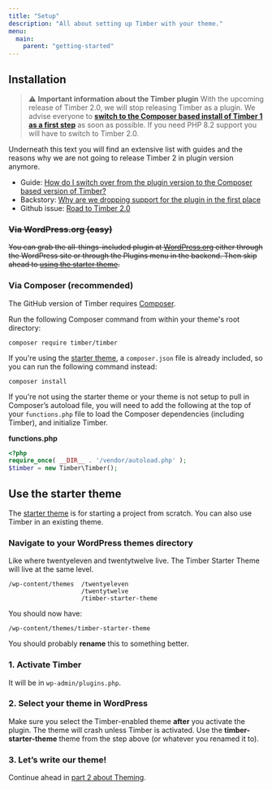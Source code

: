 ```yaml
---
title: "Setup"
description: "All about setting up Timber with your theme."
menu:
  main:
    parent: "getting-started"
---
```


## Installation
> ⚠️ **Important information about the Timber plugin**
> With the upcoming release of Timber 2.0, we will stop releasing Timber as a plugin. We advise everyone to **[switch to the Composer based install of Timber 1 as a first step](https://timber.github.io/docs/getting-started/switch-to-composer/)** as soon as possible. If you need PHP 8.2 support you will have to switch to Timber 2.0.

Underneath this text you will find an extensive list with guides and the reasons why we are not going to release Timber 2 in plugin version anymore.

* Guide: [How do I switch over from the plugin version to the Composer based version of Timber?](https://timber.github.io/docs/getting-started/switch-to-composer/)
* Backstory: [Why are we dropping support for the plugin in the first place](https://github.com/timber/timber/pull/2005)
* Github issue: [Road to Timber 2.0](https://github.com/timber/timber/issues/2741)

### ~~Via WordPress.org (easy)~~

~~You can grab the all-things-included plugin at [WordPress.org](http://wordpress.org/plugins/timber-library/) either through the WordPress site or through the Plugins menu in the backend. Then skip ahead to [using the starter theme](#use-the-starter-theme).~~

### Via Composer (recommended)

The GitHub version of Timber requires [Composer](https://getcomposer.org/download/).

Run the following Composer command from within your theme's root directory:

```shell
composer require timber/timber
```

If you're using the [starter theme](https://github.com/timber/starter-theme), a `composer.json` file is already included, so you can run the following command instead:

```shell
composer install
```

If you're not using the starter theme or your theme is not setup to pull in Composer’s autoload file, you will need to add the following at the top of your `functions.php` file to load the Composer dependencies (including Timber), and initialize Timber.

**functions.php**

```php
<?php
require_once( __DIR__ . '/vendor/autoload.php' );
$timber = new Timber\Timber();
```

## Use the starter theme

The [starter theme](https://github.com/timber/starter-theme) is for starting a project from scratch. You can also use Timber in an existing theme.

### Navigate to your WordPress themes directory

Like where twentyeleven and twentytwelve live. The Timber Starter Theme will live at the same level.

	/wp-content/themes	/twentyeleven
						/twentytwelve
						/timber-starter-theme

You should now have:

	/wp-content/themes/timber-starter-theme

You should probably **rename** this to something better.

### 1. Activate Timber

It will be in `wp-admin/plugins.php`.

### 2. Select your theme in WordPress

Make sure you select the Timber-enabled theme **after** you activate the plugin. The theme will crash unless Timber is activated. Use the **timber-starter-theme** theme from the step above (or whatever you renamed it to).

### 3. Let’s write our theme!

Continue ahead in [part 2 about Theming](https://timber.github.io/docs/getting-started/theming/).
